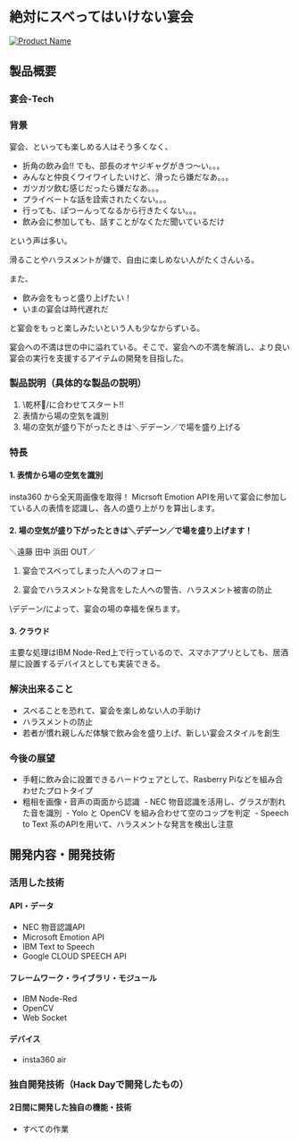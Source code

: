 # `絶対にスベってはいけない宴会`

[![Product Name](https://raw.github.com/GabLeRoux/WebMole/master/ressources/WebMole_Youtube_Video.png)](https://www.youtube.com/channel/UC4PtjOfZTbVp9DwtJv82Lzg)

## 製品概要
### 宴会-Tech

### 背景

宴会、といっても楽しめる人はそう多くなく、

- 折角の飲み会!! でも、部長のオヤジギャグがきつ〜い。。。
- みんなと仲良くワイワイしたいけど、滑ったら嫌だなあ。。。
- ガツガツ飲む感じだったら嫌だなあ。。。
- プライベートな話を詮索されたくない。。。
- 行っても、ぽつーんってなるから行きたくない。。。
- 飲み会に参加しても、話すことがなくただ聞いているだけ

という声は多い。

滑ることやハラスメントが嫌で、自由に楽しめない人がたくさんいる。

また、

- 飲み会をもっと盛り上げたい！
- いまの宴会は時代遅れだ

と宴会をもっと楽しみたいという人も少なからずいる。

宴会への不満は世の中に溢れている。そこで、宴会への不満を解消し、より良い宴会の実行を支援するアイテムの開発を目指した。

### 製品説明（具体的な製品の説明）

1. \乾杯🍻/に合わせてスタート!!
1. 表情から場の空気を識別
1. 場の空気が盛り下がったときは＼デデーン／で場を盛り上げる

### 特長

#### 1. 表情から場の空気を識別

insta360 から全天周画像を取得！
Micrsoft Emotion APIを用いて宴会に参加している人の表情を認識し、各人の盛り上がりを算出します。

#### 2. 場の空気が盛り下がったときは＼デデーン／で場を盛り上げます！

＼遠藤 田中 浜田 OUT／

1. 宴会でスベってしまった人へのフォロー

1. 宴会でハラスメントな発言をした人への警告、ハラスメント被害の防止

\デデーン/によって、宴会の場の幸福を保ちます。

#### 3. クラウド

主要な処理はIBM Node-Red上で行っているので、スマホアプリとしても、居酒屋に設置するデバイスとしても実装できる。


### 解決出来ること

- スベることを恐れて、宴会を楽しめない人の手助け
- ハラスメントの防止
- 若者が慣れ親しんだ体験で飲み会を盛り上げ、新しい宴会スタイルを創生


### 今後の展望

- 手軽に飲み会に設置できるハードウェアとして、Rasberry Piなどを組み合わせたプロトタイプ
- 粗相を画像・音声の両面から認識
  - NEC 物音認識を活用し、グラスが割れた音を識別
  - Yolo と OpenCV を組み合わせて空のコップを判定
  - Speech to Text 系のAPIを用いて、ハラスメントな発言を検出し注意


## 開発内容・開発技術
### 活用した技術
#### API・データ

* NEC 物音認識API
* Microsoft Emotion API
* IBM Text to Speech
* Google CLOUD SPEECH API

#### フレームワーク・ライブラリ・モジュール
* IBM Node-Red
* OpenCV
* Web Socket

#### デバイス
* insta360 air


### 独自開発技術（Hack Dayで開発したもの）
#### 2日間に開発した独自の機能・技術
* すべての作業
